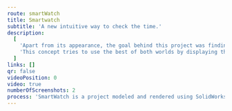 ```yaml
---
route: smartWatch
title: Smartwatch
subtitle: 'A new intuitive way to check the time.'
description:
  [
    'Apart from its appearance, the goal behind this project was finding out a new way to display the time. Analogic watches have been around for so long that the position of the needles has become something very intuitive for all of us. On the other hand, digital clocks can display the time in a faster and easier way.',
    'This concept tries to use the best of both worlds by displaying the time digitally in the position the needles would be. Making it intuitive and fast to read.',
  ]
links: []
qr: false
videoPosition: 0
video: true
numberOfScreenshots: 2
process: 'SmartWatch is a project modeled and rendered using SolidWorks for an early project at EINA, University School of Design and Art. The time display method is an original idea animated using Flash Pro.'
---
```

